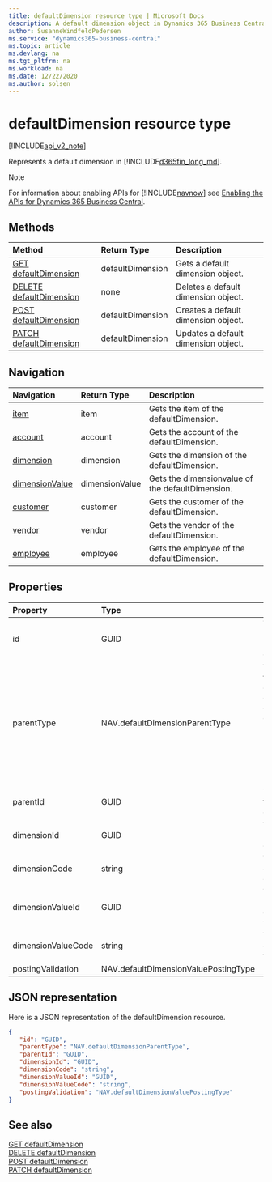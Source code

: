 ```yaml
---
title: defaultDimension resource type | Microsoft Docs
description: A default dimension object in Dynamics 365 Business Central.
author: SusanneWindfeldPedersen
ms.service: "dynamics365-business-central"
ms.topic: article
ms.devlang: na
ms.tgt_pltfrm: na
ms.workload: na
ms.date: 12/22/2020
ms.author: solsen
---
```


# defaultDimension resource type

[!INCLUDE[api_v2_note](../../includes/api_v2_note.md)]

Represents a default dimension in [!INCLUDE[d365fin_long_md](../../includes/d365fin_long_md.md)].

> [!NOTE]  
> For information about enabling APIs for [!INCLUDE[navnow](../../includes/navnow_md.md)] see [Enabling the APIs for Dynamics 365 Business Central](../enabling-apis-for-dynamics-nav.md).

## Methods
| Method | Return Type|Description |
|:--------------------|:-----------|:-------------------------|
|[GET defaultDimension](../api/dynamics_defaultDimension_Get.md)|defaultDimension|Gets a default dimension object.|
|[DELETE defaultDimension](../api/dynamics_defaultDimension_Delete.md)|none|Deletes a default dimension object.|
|[POST defaultDimension](../api/dynamics_defaultDimension_Create.md)|defaultDimension|Creates a default dimension object.|
|[PATCH defaultDimension](../api/dynamics_defaultDimension_Update.md)|defaultDimension|Updates a default dimension object.|




## Navigation

| Navigation |Return Type| Description | 
 |:----------|:----------|:-----------------|
|[item](dynamics_item.md)|item |Gets the item of the defaultDimension.|
|[account](dynamics_account.md)|account |Gets the account of the defaultDimension.|
|[dimension](dynamics_dimension.md)|dimension |Gets the dimension of the defaultDimension.|
|[dimensionValue](dynamics_dimensionvalue.md)|dimensionValue |Gets the dimensionvalue of the defaultDimension.|
|[customer](dynamics_customer.md)|customer |Gets the customer of the defaultDimension.|
|[vendor](dynamics_vendor.md)|vendor |Gets the vendor of the defaultDimension.|
|[employee](dynamics_employee.md)|employee |Gets the employee of the defaultDimension.|


## Properties

| Property           | Type   |Description     |
|:-------------------|:-------|:---------------|
|id|GUID|The unique ID of the item. Non-editable.|
|parentType|NAV.defaultDimensionParentType|The type of the parent document of the default dimension. It can be " ", "Customer", "Item", "Vendor" or "Employee".|
|parentId|GUID|The ID of the parent entity. |
|dimensionId|GUID|The unique ID of dimension.|
|dimensionCode|string|The dimension code.|
|dimensionValueId|GUID|The unique ID of the dimension value.|
|dimensionValueCode|string|The dimension value code.  |
|postingValidation|NAV.defaultDimensionValuePostingType||


## JSON representation

Here is a JSON representation of the defaultDimension resource.


```json
{
   "id": "GUID",
   "parentType": "NAV.defaultDimensionParentType",
   "parentId": "GUID",
   "dimensionId": "GUID",
   "dimensionCode": "string",
   "dimensionValueId": "GUID",
   "dimensionValueCode": "string",
   "postingValidation": "NAV.defaultDimensionValuePostingType"
}
```
## See also

[GET defaultDimension](../api/dynamics_defaultDimension_Get.md)   
[DELETE defaultDimension](../api/dynamics_defaultDimension_Delete.md)   
[POST defaultDimension](../api/dynamics_defaultDimension_Create.md)   
[PATCH defaultDimension](../api/dynamics_defaultDimension_Update.md)   

